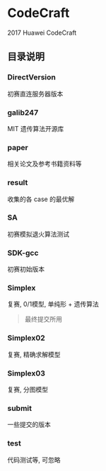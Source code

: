 # CodeCraft
2017 Huawei CodeCraft

## 目录说明

### DirectVersion
初赛直连服务器版本

### galib247
MIT 遗传算法开源库

### paper
相关论文及参考书籍资料等

### result
收集的各 case 的最优解

### SA
初赛模拟退火算法测试

### SDK-gcc
初赛初始版本

### Simplex
复赛, 0/1模型, 单纯形 + 遗传算法

> 最终提交所用

### Simplex02
复赛, 精确求解模型

### Simplex03
复赛, 分图模型

### submit
一些提交的版本

### test
代码测试等, 可忽略
